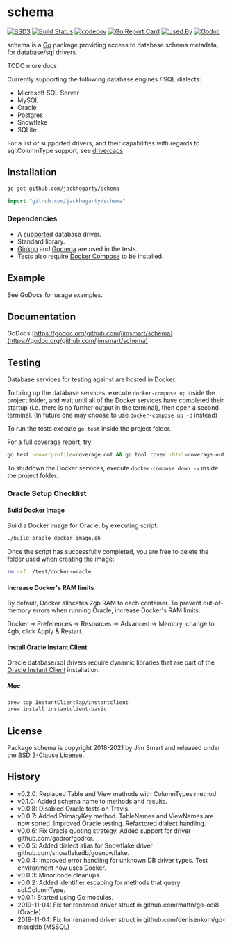 # schema

[![BSD3](https://img.shields.io/badge/license-BSD3-blue.svg?style=flat)](LICENSE.md)
[![Build Status](https://img.shields.io/travis/jimsmart/schema/master.svg?style=flat)](https://travis-ci.org/jimsmart/schema)
[![codecov](https://codecov.io/gh/jimsmart/schema/branch/master/graph/badge.svg)](https://codecov.io/gh/jimsmart/schema)
[![Go Report Card](https://goreportcard.com/badge/github.com/jimsmart/schema)](https://goreportcard.com/report/github.com/jimsmart/schema)
[![Used By](https://img.shields.io/sourcegraph/rrc/github.com/jimsmart/schema.svg)](https://sourcegraph.com/github.com/jimsmart/schema)
[![Godoc](https://img.shields.io/badge/godoc-reference-blue.svg?style=flat)](https://godoc.org/github.com/jimsmart/schema)

schema is a [Go](https://golang.org) package providing access to database schema metadata, for database/sql drivers.

TODO more docs

Currently supporting the following database engines / SQL dialects:

- Microsoft SQL Server
- MySQL
- Oracle
- Postgres
- Snowflake
- SQLite

For a list of supported drivers, and their capabilities with regards to sql.ColumnType support, see [drivercaps](https://github.com/jimsmart/drivercaps)

## Installation

```bash
go get github.com/jackhegarty/schema
```

```go
import "github.com/jackhegarty/schema"
```

### Dependencies

- A [supported](https://github.com/jimsmart/drivercaps) database driver.
- Standard library.
- [Ginkgo](https://onsi.github.io/ginkgo/) and [Gomega](https://onsi.github.io/gomega/) are used in the tests.
- Tests also require [Docker Compose](https://docs.docker.com/compose/install/) to be installed.

## Example

See GoDocs for usage examples.

## Documentation

GoDocs [https://godoc.org/github.com/jimsmart/schema](https://godoc.org/github.com/jimsmart/schema)

## Testing

Database services for testing against are hosted in Docker.

To bring up the database services: execute `docker-compose up` inside the project folder, and wait until all of the Docker services have completed their startup (i.e. there is no further output in the terminal), then open a second terminal. (In future one may choose to use `docker-compose up -d` instead)

To run the tests execute `go test` inside the project folder.

For a full coverage report, try:

```bash
go test -coverprofile=coverage.out && go tool cover -html=coverage.out
```

To shutdown the Docker services, execute `docker-compose down -v` inside the project folder.

### Oracle Setup Checklist

#### Build Docker Image

Build a Docker image for Oracle, by executing script:

```bash
./build_oracle_docker_image.sh
```

Once the script has successfully completed, you are free to delete the folder used when creating the image:

```bash
rm -rf ./test/docker-oracle
```

#### Increase Docker's RAM limits

By default, Docker allocates 2gb RAM to each container. To prevent out-of-memory errors when running Oracle, increase Docker's RAM limits:

Docker -> Preferences -> Resources -> Advanced -> Memory, change to 4gb, click Apply & Restart.

#### Install Oracle Instant Client

Oracle database/sql drivers require dynamic libraries that are part of the [Oracle Instant Client](https://www.oracle.com/uk/database/technologies/instant-client.html) installation.

##### Mac

```bash
brew tap InstantClientTap/instantclient
brew install instantclient-basic
```

## License

Package schema is copyright 2018-2021 by Jim Smart and released under the [BSD 3-Clause License](LICENSE.md).

## History

- v0.2.0: Replaced Table and View methods with ColumnTypes method.
- v0.1.0: Added schema name to methods and results.
- v0.0.8: Disabled Oracle tests on Travis.
- v0.0.7: Added PrimaryKey method. TableNames and ViewNames are now sorted. Improved Oracle testing. Refactored dialect handling.
- v0.0.6: Fix Oracle quoting strategy. Added support for driver github.com/godror/godror.
- v0.0.5: Added dialect alias for Snowflake driver github.com/snowflakedb/gosnowflake.
- v0.0.4: Improved error handling for unknown DB driver types. Test environment now uses Docker.
- v0.0.3: Minor code cleanups.
- v0.0.2: Added identifier escaping for methods that query sql.ColumnType.
- v0.0.1: Started using Go modules.
- 2019-11-04: Fix for renamed driver struct in github.com/mattn/go-oci8 (Oracle)
- 2019-11-04: Fix for renamed driver struct in github.com/denisenkom/go-mssqldb (MSSQL)
